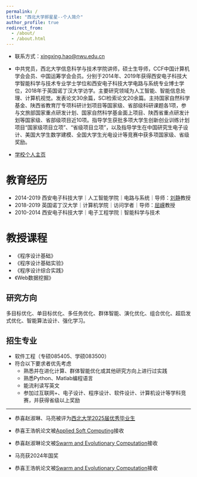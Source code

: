 ```yaml
---
permalink: /
title: "西北大学郝星星--个人简介"
author_profile: true
redirect_from: 
  - /about/
  - /about.html
---
```


- 联系方式：xingxing.hao@nwu.edu.cn

- 中共党员，西北大学信息科学与技术学院讲师，硕士生导师，CCF中国计算机学会会员、中国运筹学会会员。分别于2014年、2019年获得西安电子科技大学智能科学与技术专业学士学位和西安电子科技大学电路与系统专业博士学位，2018年于英国诺丁汉大学访学。主要研究领域为人工智能、智能信息处理、计算机视觉。发表论文30余篇，SCI检索论文20余篇。主持国家自然科学基金、陕西省教育厅专项科研计划项目等国家级、省部级科研课题各1项，参与文旅部国家重点研发计划、国家自然科学基金面上项目、陕西省重点研发计划等国家级、省部级项目近10项。指导学生获批多项大学生创新创业训练计划项目“国家级项目立项”、“省级项目立项”，以及指导学生在中国研究生电子设计、美国大学生数学建模、全国大学生光电设计等竞赛中获多项国家级、省级奖励。

- [学校个人主页](https://faculty.nwu.edu.cn/haoxingxing/zh_CN/index.htm)

教育经历
======
- 2014-2019 西安电子科技大学｜人工智能学院｜电路与系统｜导师：[刘静](https://web.xidian.edu.cn/liujing/)教授   
- 2018-2019 英国诺丁汉大学｜计算机学院｜访问学者｜导师：[屈嵘](https://people.cs.nott.ac.uk/pszrq/)教授  
- 2010-2014 西安电子科技大学｜电子工程学院｜智能科学与技术

教授课程
======
- 《程序设计基础》  
- 《程序设计基础实验》  
- 《程序设计综合实践》  
- 《Web数据挖掘》  

研究方向
------
多目标优化、单目标优化、多任务优化、群体智能、演化优化、组合优化、超启发式优化、智能算法设计、强化学习。

招生专业
------
- 软件工程（专硕085405、学硕083500）
- 符合以下要求者优先考虑
  - 熟悉并在进化计算、群体智能优化或其他研究方向上进行过实践
  - 熟悉Python、Matlab编程语言
  - 能流利读写英文
  - 参加过互联网+、电子设计、程序设计、软件设计、计算机设计等学科竞赛，并获得省级以上奖励
------
- 恭喜赵淑琳、马亮被评为[西北大学2025届优秀毕业生](https://www.nwu.edu.cn/info/1200/40892.htm)
- 恭喜王浩帆论文被[Applied Soft Computing](https://haoxingxing.github.io/publications/)接收
- 恭喜赵淑琳论文被[Swarm and Evolutionary Computation](https://haoxingxing.github.io/publications/)接收

- 马亮获2024年国奖
- 恭喜王浩帆论文被[Swarm and Evolutionary Computation](https://www.sciencedirect.com/science/article/pii/S2210650224003018)接收

